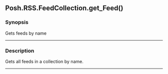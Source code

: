 Posh.RSS.FeedCollection.get_Feed()
----------------------------------




### Synopsis
Gets feeds by name



---


### Description

Gets all feeds in a collection by name.



---
